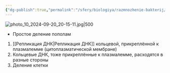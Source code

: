 ```yaml
---
{"dg-publish":true,"permalink":"/sfery/biologiya/razmnozhenie-bakterij/","tags":["Общаябиология"]}
---
```


![photo_10_2024-09-20_20-15-11.jpg|500](/img/user/%D0%90%D1%80%D1%85%D0%B8%D0%B2/%D0%9A%D1%8D%D1%88/photo_10_2024-09-20_20-15-11.jpg)
- Простое деление пополам
1. [[Репликация ДНК\|Репликация ДНК]] кольцевой, прикреплённой к плазмалемме (цитоплазматической мембране)
2. Кольцевые ДНК, тоже прикреплённые к плазмалемме, расходятся в разные стороны
3. Деление клетки